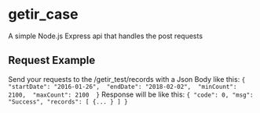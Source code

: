 # getir_case

A simple Node.js Express api that handles the post requests

## Request Example

Send your requests to the /getir_test/records with a Json Body like this:
``
{ 
  "startDate": "2016-01-26", 
  "endDate": "2018-02-02", 
  "minCount": 2100, 
  "maxCount": 2100 
}
``
Response will be like this:
``
{
    "code": 0,
    "msg": "Success",
    "records": [
        {...
        }
    ]
}
``
